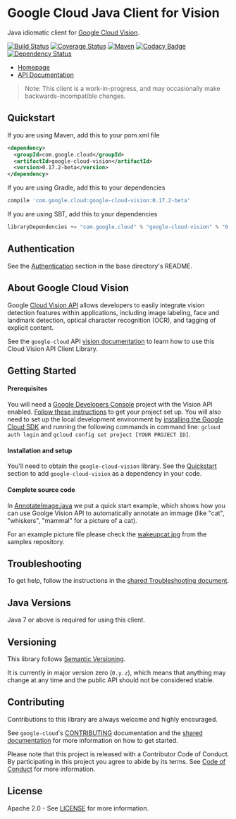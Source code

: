 Google Cloud Java Client for Vision
======================================

Java idiomatic client for [Google Cloud Vision](https://cloud.google.com/vision/).

[![Build Status](https://travis-ci.org/GoogleCloudPlatform/google-cloud-java.svg?branch=master)](https://travis-ci.org/GoogleCloudPlatform/google-cloud-java)
[![Coverage Status](https://coveralls.io/repos/GoogleCloudPlatform/google-cloud-java/badge.svg?branch=master)](https://coveralls.io/r/GoogleCloudPlatform/google-cloud-java?branch=master)
[![Maven](https://img.shields.io/maven-central/v/com.google.cloud/google-cloud-vision.svg)](https://img.shields.io/maven-central/v/com.google.cloud/google-cloud-vision.svg)
[![Codacy Badge](https://api.codacy.com/project/badge/grade/9da006ad7c3a4fe1abd142e77c003917)](https://www.codacy.com/app/mziccard/google-cloud-java)
[![Dependency Status](https://www.versioneye.com/user/projects/58fe4c8d6ac171426c414772/badge.svg?style=flat)](https://www.versioneye.com/user/projects/58fe4c8d6ac171426c414772)

-  [Homepage](https://googlecloudplatform.github.io/google-cloud-java/)
-  [API Documentation][vision-api]

> Note: This client is a work-in-progress, and may occasionally
> make backwards-incompatible changes.

Quickstart
----------
If you are using Maven, add this to your pom.xml file
```xml
<dependency>
  <groupId>com.google.cloud</groupId>
  <artifactId>google-cloud-vision</artifactId>
  <version>0.17.2-beta</version>
</dependency>
```
If you are using Gradle, add this to your dependencies
```Groovy
compile 'com.google.cloud:google-cloud-vision:0.17.2-beta'
```
If you are using SBT, add this to your dependencies
```Scala
libraryDependencies += "com.google.cloud" % "google-cloud-vision" % "0.17.2-beta"
```

Authentication
--------------

See the [Authentication](https://github.com/GoogleCloudPlatform/google-cloud-java#authentication) section in the base directory's README.

About Google Cloud Vision
----------------------------

Google [Cloud Vision API][cloud-vision-docs] allows developers to easily integrate vision detection features within applications, including image labeling, face and landmark detection, optical character recognition (OCR), and tagging of explicit content.

See the ``google-cloud`` API [vision documentation][vision-api] to learn how to use this Cloud Vision API Client Library.

Getting Started
---------------
#### Prerequisites
You will need a [Google Developers Console](https://console.developers.google.com/) project with the Vision API enabled. [Follow these instructions](https://cloud.google.com/docs/authentication#preparation) to get your project set up. You will also need to set up the local development environment by [installing the Google Cloud SDK](https://cloud.google.com/sdk/) and running the following commands in command line: `gcloud auth login` and `gcloud config set project [YOUR PROJECT ID]`.

#### Installation and setup
You'll need to obtain the `google-cloud-vision` library.  See the [Quickstart](#quickstart) section to add `google-cloud-vision` as a dependency in your code.

#### Complete source code

In [AnnotateImage.java](../google-cloud-examples/src/main/java/com/google/cloud/examples/vision/snippets/AnnotateImage.java) we put a quick start example, which shows how you can use Goolge Vision API to automatically annotate an immage (like "cat", "whiskers", "mammal" for a picture of a cat).

For an example picture file please check the [wakeupcat.jpg](https://github.com/GoogleCloudPlatform/java-docs-samples/blob/master/vision/cloud-client/resources/wakeupcat.jpg) from the samples repository.

Troubleshooting
---------------

To get help, follow the instructions in the [shared Troubleshooting document](https://github.com/GoogleCloudPlatform/gcloud-common/blob/master/troubleshooting/readme.md#troubleshooting).

Java Versions
-------------

Java 7 or above is required for using this client.

Versioning
----------

This library follows [Semantic Versioning](http://semver.org/).

It is currently in major version zero (``0.y.z``), which means that anything may change at any time and the public API should not be considered stable.

Contributing
------------

Contributions to this library are always welcome and highly encouraged.

See `google-cloud`'s [CONTRIBUTING] documentation and the [shared documentation](https://github.com/GoogleCloudPlatform/gcloud-common/blob/master/contributing/readme.md#how-to-contribute-to-gcloud) for more information on how to get started.

Please note that this project is released with a Contributor Code of Conduct. By participating in this project you agree to abide by its terms. See [Code of Conduct][code-of-conduct] for more information.

License
-------

Apache 2.0 - See [LICENSE] for more information.


[CONTRIBUTING]:https://github.com/GoogleCloudPlatform/google-cloud-java/blob/master/CONTRIBUTING.md
[code-of-conduct]:https://github.com/GoogleCloudPlatform/google-cloud-java/blob/master/CODE_OF_CONDUCT.md#contributor-code-of-conduct
[LICENSE]: https://github.com/GoogleCloudPlatform/google-cloud-java/blob/master/LICENSE
[cloud-platform]: https://cloud.google.com/
[cloud-vision-docs]: https://cloud.google.com/vision/docs
[vision-api]: https://googlecloudplatform.github.io/google-cloud-java/apidocs/index.html?com/google/cloud/vision/spi/v1/package-summary.html
